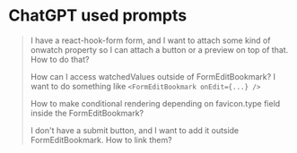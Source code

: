 # ChatGPT used prompts

> I have a react-hook-form form, and I want to attach some kind of onwatch property so I can attach a button or a preview on top of that. How to do that?
>
> How can I access watchedValues outside of FormEditBookmark? I want to do something like `<FormEditBookmark onEdit={...} />`
>
> How to make conditional rendering depending on favicon.type field inside the FormEditBookmark?
>
> I don't have a submit button, and I want to add it outside FormEditBookmark. How to link them?
